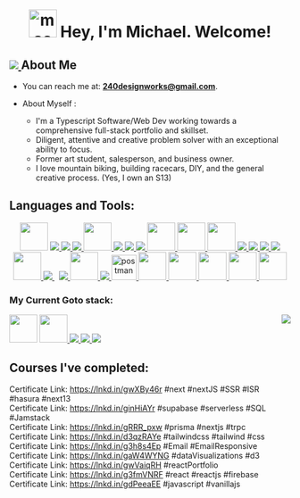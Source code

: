<h1 align="center"><img style="height: 50px;" src="https://i.ibb.co/6r6jTmH/mac.png" alt="mac" border="0"> Hey, I'm Michael. Welcome!</h1>

##                                                 <a href="#" target="_blank"> <img src="https://i.ibb.co/M8M8Vkr/megaman.png" /> </a>  About Me
  - You can reach me at: **240designworks@gmail.com**.

  - About Myself : 
      - I'm a Typescript Software/Web Dev working towards a comprehensive full-stack portfolio and skillset.
      - Diligent, attentive and creative problem solver with an exceptional ability to focus.
      - Former art student, salesperson, and business owner.
      - I love mountain biking, building racecars, DIY, and the general creative process. (Yes, I own an S13)
    
## Languages and Tools:

<p align="center">
 <p align="center">
   <a href="https://www.figma.com/" target="_blank"><img style="height: 50px; marginTop: 3px;" src="https://i.ibb.co/0FJ39J4/png-transparent-figma-app-logo-tech-companies-thumbnail.png"/></a>
       <a href="https://www.w3.org/html/" target="_blank"> <img src="https://img.icons8.com/color/48/000000/html-5.png"/> </a> 
    <a href="https://www.w3schools.com/css/" target="_blank"> <img src="https://img.icons8.com/color/48/000000/css3.png"/> </a> 
    <a href="https://getbootstrap.com" target="_blank"> <img src="https://img.icons8.com/color/48/000000/bootstrap.png"/> </a> 
       <a href="https://sass-lang.com/" target="_blank"> <img src="https://i.ibb.co/n6N253V/gulp-copy.png" style="height: 50px; marginTop: 3px;"/> </a> 
    <a href="https://sass-lang.com/" target="_blank"> <img src="https://img.icons8.com/color/48/000000/sass.png"/> </a> 
    <a href="https://developer.mozilla.org/en-US/docs/Web/JavaScript" target="_blank"> <img src="https://img.icons8.com/color/48/000000/javascript.png"/> </a> 
    <a href="https://git-scm.com/" target="_blank"> <img src="https://img.icons8.com/color/48/000000/git.png"/> </a>
    <a href="#" target="_blank"> <img style="height: 50px; marginTop: 3px;" src="https://i.ibb.co/h7R2dLL/webpack.png" /> </a> 
    <a href="#" target="_blank"> <img style="height: 50px; marginTop: 3px;" src="https://i.ibb.co/MCHcY6D/d3.png" /> </a> 
    <a href="#" target="_blank"> <img style="height: 50px; marginTop: 3px;" src="https://i.ibb.co/hyG9DhN/typescript.png" /> </a> 
    <a href="https://reactjs.org/" target="_blank"> <img src="https://img.icons8.com/color/48/000000/react-native.png"/> </a>
    <a href="https://nextjs.org/" target="_blank"> <img src="https://img.icons8.com/color/48/000000/nextjs.png"/> </a>
    <a href="https://redux.js.org" target="_blank"> <img src="https://img.icons8.com/color/48/000000/redux.png"/> </a> 
    <a href="https://tailwindcss.com/" target="_blank"> <img src="https://img.icons8.com/color/48/000000/tailwindcss.png"/> </a> 
    <a href="#" target="_blank"> <img style="height: 50px; marginTop: 3px;" src="https://i.ibb.co/stC8B8h/tailwind-u-I.png" /> </a> 
    <a style="padding-right:8px;" href="https://nodejs.org" target="_blank"> <img src="https://img.icons8.com/color/48/000000/nodejs.png"/> </a> 
    <a href="https://firebase.google.com/" target="_blank"> <img src="https://img.icons8.com/color/48/000000/firebase.png"/> </a> 
         <a href="#" target="_blank"> <img style="height: 50px; marginTop: 3px;" src="https://i.ibb.co/Yjn0Nbx/supabase.png" /> </a> 
        <a href="#" target="_blank"> <img src=" https://seeklogo.com/images/S/supabase-logo-DCC676FFE2-seeklogo.com.png"/> </a> 
    <a href="https://postman.com" target="_blank"> <img src="https://www.vectorlogo.zone/logos/getpostman/getpostman-icon.svg" alt="postman" width="45" height="45"/> </a>    
      <a href="#" target="_blank"> <img style="height: 50px; marginTop: 3px;" src="https://i.ibb.co/4jSbQ3t/vercel.png" /> </a> 
      <a href="#" target="_blank"> <img style="height: 50px; marginTop: 3px;" src="https://i.ibb.co/CPTK4xm/t3.png" /> </a> 
      <a href="#" target="_blank"> <img style="height: 50px; marginTop: 3px;" src="https://i.ibb.co/KysryBD/prisma.png" /> </a>
      <a href="#" target="_blank"> <img style="height: 50px; marginTop: 3px;" src="https://i.ibb.co/y4ZP2qG/sendgrid.png" /> </a> 
      <a href="#" target="_blank"> <img style="height: 50px; marginTop: 3px;" src="https://i.ibb.co/qMSFHVM/reactemail.png" /> </a> 
</p>
</p>

### My Current Goto stack: 

   <a href="https://www.figma.com/" target="_blank"><img style="height: 50px; marginTop: 3px;" src="https://i.ibb.co/0FJ39J4/png-transparent-figma-app-logo-tech-companies-thumbnail.png"/></a>
   <a href="#" target="_blank"> <img style="height: 50px; marginTop: 3px;" src="https://i.ibb.co/hyG9DhN/typescript.png" /> </a> 
   <a href="https://nextjs.org/" target="_blank"> <img src="https://img.icons8.com/color/48/000000/nextjs.png"/> </a>
   <a href="https://tailwindcss.com/" target="_blank"> <img src="https://img.icons8.com/color/48/000000/tailwindcss.png"/> </a> 
   <a href="https://firebase.google.com/" target="_blank"> <img src="https://img.icons8.com/color/48/000000/firebase.png"/> </a>
   <a href="#" target="_blank"> <img align="right" src="https://i.ibb.co/xY3tDVT/kyle.png" /> </a>
  
     
## Courses I've completed:
Certificate Link: https://lnkd.in/gwXBy46r #next #nextJS #SSR #ISR #hasura #next13  <br/>
Certificate Link: https://lnkd.in/ginHiAYr #supabase #serverless #SQL #Jamstack <br/>
Certificate Link: https://lnkd.in/gRRR_pxw #prisma #nextjs #trpc <br/>
Certificate Link: https://lnkd.in/d3qzRAYe #tailwindcss #tailwind #css <br/>
Certificate Link: https://lnkd.in/g3h8s4Ep #Email #EmailResponsive <br/>
Certificate Link: https://lnkd.in/gaW4WYNG #dataVisualizations #d3 <br/>
Certificate Link: https://lnkd.in/gwVaiqRH #reactPortfolio <br/>
Certificate Link: https://lnkd.in/g3fmVNRF #react #reactjs #firebase <br/>
Certificate Link: https://lnkd.in/gdPeeaEE #javascript #vanillajs <br/>

